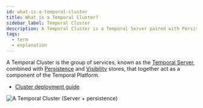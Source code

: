 ```yaml
---
id: what-is-a-temporal-cluster
title: What is a Temporal Cluster?
sidebar_label: Temporal Cluster
description: A Temporal Cluster is a Temporal Server paired with Persistence and Visibility stores.
tags:
  - term
  - explanation
---
```


A Temporal Cluster is the group of services, known as the [Temporal Server](/concepts/what-is-the-temporal-server), combined with [Persistence](/concepts/what-is-persistence) and [Visibility](/concepts/what-is-visibility) stores, that together act as a component of the Temporal Platform.

- [Cluster deployment guide](/self-hosted/guide-structure)

![A Temporal Cluster (Server + persistence)](/diagrams/temporal-cluster.svg)
